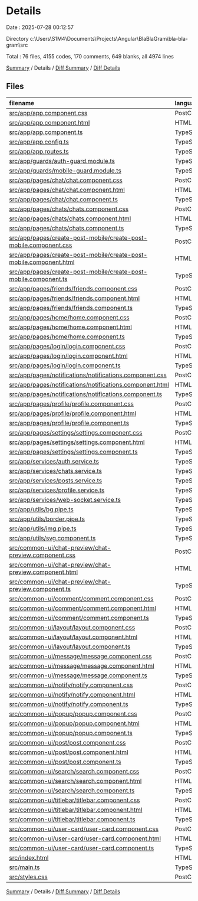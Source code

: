 # Details

Date : 2025-07-28 00:12:57

Directory c:\\Users\\S1M4\\Documents\\Projects\\Angular\\BlaBlaGram\\bla-bla-gram\\src

Total : 76 files,  4155 codes, 170 comments, 649 blanks, all 4974 lines

[Summary](results.md) / Details / [Diff Summary](diff.md) / [Diff Details](diff-details.md)

## Files
| filename | language | code | comment | blank | total |
| :--- | :--- | ---: | ---: | ---: | ---: |
| [src/app/app.component.css](/src/app/app.component.css) | PostCSS | 0 | 0 | 1 | 1 |
| [src/app/app.component.html](/src/app/app.component.html) | HTML | 1 | 0 | 0 | 1 |
| [src/app/app.component.ts](/src/app/app.component.ts) | TypeScript | 11 | 0 | 2 | 13 |
| [src/app/app.config.ts](/src/app/app.config.ts) | TypeScript | 25 | 0 | 4 | 29 |
| [src/app/app.routes.ts](/src/app/app.routes.ts) | TypeScript | 43 | 9 | 2 | 54 |
| [src/app/guards/auth-guard.module.ts](/src/app/guards/auth-guard.module.ts) | TypeScript | 33 | 1 | 6 | 40 |
| [src/app/guards/mobile-guard.module.ts](/src/app/guards/mobile-guard.module.ts) | TypeScript | 21 | 0 | 5 | 26 |
| [src/app/pages/chat/chat.component.css](/src/app/pages/chat/chat.component.css) | PostCSS | 175 | 0 | 38 | 213 |
| [src/app/pages/chat/chat.component.html](/src/app/pages/chat/chat.component.html) | HTML | 42 | 0 | 3 | 45 |
| [src/app/pages/chat/chat.component.ts](/src/app/pages/chat/chat.component.ts) | TypeScript | 229 | 9 | 27 | 265 |
| [src/app/pages/chats/chats.component.css](/src/app/pages/chats/chats.component.css) | PostCSS | 50 | 0 | 13 | 63 |
| [src/app/pages/chats/chats.component.html](/src/app/pages/chats/chats.component.html) | HTML | 19 | 0 | 2 | 21 |
| [src/app/pages/chats/chats.component.ts](/src/app/pages/chats/chats.component.ts) | TypeScript | 50 | 0 | 7 | 57 |
| [src/app/pages/create-post-mobile/create-post-mobile.component.css](/src/app/pages/create-post-mobile/create-post-mobile.component.css) | PostCSS | 0 | 0 | 1 | 1 |
| [src/app/pages/create-post-mobile/create-post-mobile.component.html](/src/app/pages/create-post-mobile/create-post-mobile.component.html) | HTML | 1 | 0 | 1 | 2 |
| [src/app/pages/create-post-mobile/create-post-mobile.component.ts](/src/app/pages/create-post-mobile/create-post-mobile.component.ts) | TypeScript | 9 | 0 | 2 | 11 |
| [src/app/pages/friends/friends.component.css](/src/app/pages/friends/friends.component.css) | PostCSS | 65 | 0 | 13 | 78 |
| [src/app/pages/friends/friends.component.html](/src/app/pages/friends/friends.component.html) | HTML | 14 | 0 | 1 | 15 |
| [src/app/pages/friends/friends.component.ts](/src/app/pages/friends/friends.component.ts) | TypeScript | 30 | 0 | 6 | 36 |
| [src/app/pages/home/home.component.css](/src/app/pages/home/home.component.css) | PostCSS | 42 | 0 | 14 | 56 |
| [src/app/pages/home/home.component.html](/src/app/pages/home/home.component.html) | HTML | 8 | 0 | 2 | 10 |
| [src/app/pages/home/home.component.ts](/src/app/pages/home/home.component.ts) | TypeScript | 11 | 0 | 2 | 13 |
| [src/app/pages/login/login.component.css](/src/app/pages/login/login.component.css) | PostCSS | 47 | 0 | 11 | 58 |
| [src/app/pages/login/login.component.html](/src/app/pages/login/login.component.html) | HTML | 16 | 0 | 1 | 17 |
| [src/app/pages/login/login.component.ts](/src/app/pages/login/login.component.ts) | TypeScript | 38 | 0 | 7 | 45 |
| [src/app/pages/notifications/notifications.component.css](/src/app/pages/notifications/notifications.component.css) | PostCSS | 30 | 0 | 6 | 36 |
| [src/app/pages/notifications/notifications.component.html](/src/app/pages/notifications/notifications.component.html) | HTML | 20 | 0 | 2 | 22 |
| [src/app/pages/notifications/notifications.component.ts](/src/app/pages/notifications/notifications.component.ts) | TypeScript | 136 | 1 | 5 | 142 |
| [src/app/pages/profile/profile.component.css](/src/app/pages/profile/profile.component.css) | PostCSS | 417 | 0 | 60 | 477 |
| [src/app/pages/profile/profile.component.html](/src/app/pages/profile/profile.component.html) | HTML | 160 | 0 | 4 | 164 |
| [src/app/pages/profile/profile.component.ts](/src/app/pages/profile/profile.component.ts) | TypeScript | 0 | 129 | 21 | 150 |
| [src/app/pages/settings/settings.component.css](/src/app/pages/settings/settings.component.css) | PostCSS | 0 | 0 | 1 | 1 |
| [src/app/pages/settings/settings.component.html](/src/app/pages/settings/settings.component.html) | HTML | 1 | 0 | 1 | 2 |
| [src/app/pages/settings/settings.component.ts](/src/app/pages/settings/settings.component.ts) | TypeScript | 9 | 0 | 3 | 12 |
| [src/app/services/auth.service.ts](/src/app/services/auth.service.ts) | TypeScript | 75 | 0 | 12 | 87 |
| [src/app/services/chats.service.ts](/src/app/services/chats.service.ts) | TypeScript | 123 | 1 | 13 | 137 |
| [src/app/services/posts.service.ts](/src/app/services/posts.service.ts) | TypeScript | 185 | 4 | 11 | 200 |
| [src/app/services/profile.service.ts](/src/app/services/profile.service.ts) | TypeScript | 67 | 4 | 10 | 81 |
| [src/app/services/web-socket.service.ts](/src/app/services/web-socket.service.ts) | TypeScript | 48 | 2 | 9 | 59 |
| [src/app/utils/bg.pipe.ts](/src/app/utils/bg.pipe.ts) | TypeScript | 9 | 0 | 4 | 13 |
| [src/app/utils/border.pipe.ts](/src/app/utils/border.pipe.ts) | TypeScript | 9 | 0 | 4 | 13 |
| [src/app/utils/img.pipe.ts](/src/app/utils/img.pipe.ts) | TypeScript | 10 | 0 | 4 | 14 |
| [src/app/utils/svg.component.ts](/src/app/utils/svg.component.ts) | TypeScript | 22 | 0 | 4 | 26 |
| [src/common-ui/chat-preview/chat-preview.component.css](/src/common-ui/chat-preview/chat-preview.component.css) | PostCSS | 69 | 0 | 11 | 80 |
| [src/common-ui/chat-preview/chat-preview.component.html](/src/common-ui/chat-preview/chat-preview.component.html) | HTML | 23 | 0 | 1 | 24 |
| [src/common-ui/chat-preview/chat-preview.component.ts](/src/common-ui/chat-preview/chat-preview.component.ts) | TypeScript | 11 | 0 | 3 | 14 |
| [src/common-ui/comment/comment.component.css](/src/common-ui/comment/comment.component.css) | PostCSS | 68 | 0 | 17 | 85 |
| [src/common-ui/comment/comment.component.html](/src/common-ui/comment/comment.component.html) | HTML | 21 | 0 | 2 | 23 |
| [src/common-ui/comment/comment.component.ts](/src/common-ui/comment/comment.component.ts) | TypeScript | 25 | 0 | 5 | 30 |
| [src/common-ui/layout/layout.component.css](/src/common-ui/layout/layout.component.css) | PostCSS | 167 | 0 | 22 | 189 |
| [src/common-ui/layout/layout.component.html](/src/common-ui/layout/layout.component.html) | HTML | 24 | 3 | 1 | 28 |
| [src/common-ui/layout/layout.component.ts](/src/common-ui/layout/layout.component.ts) | TypeScript | 77 | 0 | 8 | 85 |
| [src/common-ui/message/message.component.css](/src/common-ui/message/message.component.css) | PostCSS | 178 | 0 | 31 | 209 |
| [src/common-ui/message/message.component.html](/src/common-ui/message/message.component.html) | HTML | 48 | 0 | 3 | 51 |
| [src/common-ui/message/message.component.ts](/src/common-ui/message/message.component.ts) | TypeScript | 71 | 3 | 13 | 87 |
| [src/common-ui/notify/notify.component.css](/src/common-ui/notify/notify.component.css) | PostCSS | 42 | 0 | 5 | 47 |
| [src/common-ui/notify/notify.component.html](/src/common-ui/notify/notify.component.html) | HTML | 37 | 0 | 1 | 38 |
| [src/common-ui/notify/notify.component.ts](/src/common-ui/notify/notify.component.ts) | TypeScript | 18 | 0 | 2 | 20 |
| [src/common-ui/popup/popup.component.css](/src/common-ui/popup/popup.component.css) | PostCSS | 58 | 0 | 10 | 68 |
| [src/common-ui/popup/popup.component.html](/src/common-ui/popup/popup.component.html) | HTML | 14 | 0 | 0 | 14 |
| [src/common-ui/popup/popup.component.ts](/src/common-ui/popup/popup.component.ts) | TypeScript | 11 | 0 | 2 | 13 |
| [src/common-ui/post/post.component.css](/src/common-ui/post/post.component.css) | PostCSS | 221 | 0 | 52 | 273 |
| [src/common-ui/post/post.component.html](/src/common-ui/post/post.component.html) | HTML | 66 | 0 | 3 | 69 |
| [src/common-ui/post/post.component.ts](/src/common-ui/post/post.component.ts) | TypeScript | 82 | 0 | 12 | 94 |
| [src/common-ui/search/search.component.css](/src/common-ui/search/search.component.css) | PostCSS | 23 | 0 | 6 | 29 |
| [src/common-ui/search/search.component.html](/src/common-ui/search/search.component.html) | HTML | 1 | 0 | 0 | 1 |
| [src/common-ui/search/search.component.ts](/src/common-ui/search/search.component.ts) | TypeScript | 12 | 0 | 4 | 16 |
| [src/common-ui/titlebar/titlebar.component.css](/src/common-ui/titlebar/titlebar.component.css) | PostCSS | 35 | 0 | 5 | 40 |
| [src/common-ui/titlebar/titlebar.component.html](/src/common-ui/titlebar/titlebar.component.html) | HTML | 8 | 0 | 0 | 8 |
| [src/common-ui/titlebar/titlebar.component.ts](/src/common-ui/titlebar/titlebar.component.ts) | TypeScript | 18 | 0 | 4 | 22 |
| [src/common-ui/user-card/user-card.component.css](/src/common-ui/user-card/user-card.component.css) | PostCSS | 121 | 0 | 30 | 151 |
| [src/common-ui/user-card/user-card.component.html](/src/common-ui/user-card/user-card.component.html) | HTML | 26 | 0 | 3 | 29 |
| [src/common-ui/user-card/user-card.component.ts](/src/common-ui/user-card/user-card.component.ts) | TypeScript | 33 | 0 | 6 | 39 |
| [src/index.html](/src/index.html) | HTML | 14 | 0 | 3 | 17 |
| [src/main.ts](/src/main.ts) | TypeScript | 50 | 2 | 6 | 58 |
| [src/styles.css](/src/styles.css) | PostCSS | 182 | 2 | 33 | 217 |

[Summary](results.md) / Details / [Diff Summary](diff.md) / [Diff Details](diff-details.md)